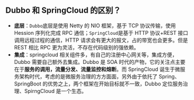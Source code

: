 ## Dubbo 和 SpringCloud 的区别？

- **底层**：`Dubbo`底层是使用 Netty 的 NIO 框架，基于 TCP 协议传输，使用 Hession 序列化完成 RPC 通信；`SpringCloud`是基于 HTTP 协议+REST 接口调用远程过程的通信，HTTP 请求会有更大的报文，占的带宽也会更多。但是 REST 相比 RPC 更为灵活，不存在代码级别的强依赖。
- **集成**：springcloud 相关组件多，有自己的注册中心网关等，集成方便，Dubbo 需要自己额外去集成。Dubbo 是 SOA 时代的产物，它的关注点主要在于**服务的调用，流量分发、流量监控和熔断**。而 SpringCloud 诞生于微服务架构时代，考虑的是微服务治理的方方面面，另外由于依托了 Spring、SpringBoot 的优势之上，两个框架在开始目标就不一致，Dubbo 定位服务治理、SpirngCloud 是一个生态。
